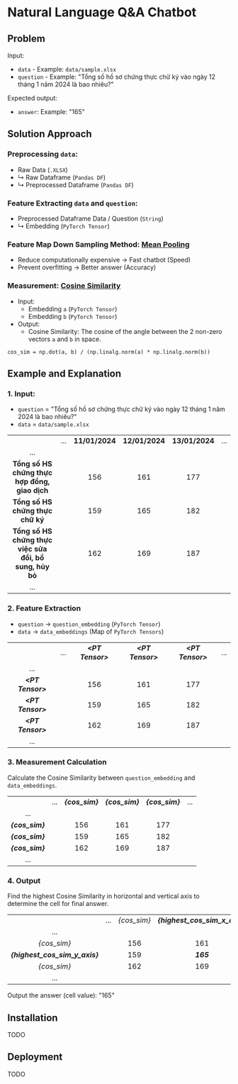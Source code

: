 # Natural Language Q&A Chatbot

## Problem

Input:
* `data` - Example: `data/sample.xlsx`
* `question` - Example: "Tổng số hồ sơ chứng thực chữ ký vào ngày 12 tháng 1 năm 2024 là bao nhiêu?"

Expected output:
* `answer`: Example: "165"

## Solution Approach

### Preprocessing `data`:

* Raw Data (`.XLSX`)
* ↳ Raw Dataframe (`Pandas DF`)
* ↳ Preprocessed Dataframe (`Pandas DF`)


### Feature Extracting `data` and `question`:

* Preprocessed Dataframe Data / Question (`String`)
* ↳ Embedding (`PyTorch Tensor`)

### Feature Map Down Sampling Method: [Mean Pooling](https://paperswithcode.com/method/average-pooling)

* Reduce computationally expensive -> Fast chatbot (Speed)
* Prevent overfitting -> Better answer (Accuracy)

### Measurement: [Cosine Similarity](https://en.wikipedia.org/wiki/Cosine_similarity)
* Input:
  * Embedding `a` (`PyTorch Tensor`)
  * Embedding `b` (`PyTorch Tensor`)
* Output:
  * Cosine Similarity: The cosine of the angle between the 2 non-zero vectors `a` and `b` in space.
```
cos_sim = np.dot(a, b) / (np.linalg.norm(a) * np.linalg.norm(b))
```

## Example and Explanation

### 1. Input:
* `question` = "Tổng số hồ sơ chứng thực chữ ký vào ngày 12 tháng 1 năm 2024 là bao nhiêu?"
* `data` = `data/sample.xlsx`

|                                                         |       |                |                |                |       |
| :-----------------------------------------------------: | :---: | :------------: | :------------: | :------------: | :---: |
|                                                         |  ...  | **11/01/2024** | **12/01/2024** | **13/01/2024** |  ...  |
|                           ...                           |       |                |                |                |       |
|      **Tổng số HS chứng thực hợp đồng, giao dịch**      |       |      156       |      161       |      177       |       |
|            **Tổng số HS chứng thực chữ ký**             |       |      159       |      165       |      182       |       |
| **Tổng số HS chứng thực việc sửa đổi, bổ sung, hủy bỏ** |       |      162       |      169       |      187       |       |
|                           ...                           |       |                |                |                |       |

### 2. Feature Extraction

* `question` -> `question_embedding` (`PyTorch Tensor`)
* `data` -> `data_embeddings` (Map of `PyTorch Tensors`)

|                     |       |                     |                     |                     |       |
| :-----------------: | :---: | :-----------------: | :-----------------: | :-----------------: | :---: |
|                     |  ...  | ***\<PT Tensor\>*** | ***\<PT Tensor\>*** | ***\<PT Tensor\>*** |  ...  |
|         ...         |       |                     |                     |                     |       |
| ***\<PT Tensor\>*** |       |         156         |         161         |         177         |       |
| ***\<PT Tensor\>*** |       |         159         |         165         |         182         |       |
| ***\<PT Tensor\>*** |       |         162         |         169         |         187         |       |
|         ...         |       |                     |                     |                     |       |

### 3. Measurement Calculation

Calculate the Cosine Similarity between `question_embedding` and `data_embeddings`.

|                 |       |                 |                 |                 |       |
| :-------------: | :---: | :-------------: | :-------------: | :-------------: | :---: |
|                 |  ...  | ***{cos_sim}*** | ***{cos_sim}*** | ***{cos_sim}*** |  ...  |
|       ...       |       |                 |                 |                 |       |
| ***{cos_sim}*** |       |       156       |       161       |       177       |       |
| ***{cos_sim}*** |       |       159       |       165       |       182       |       |
| ***{cos_sim}*** |       |       162       |       169       |       187       |       |
|       ...       |       |                 |                 |                 |       |

### 4. Output

Find the highest Cosine Similarity in horizontal and vertical axis to determine the cell for final answer.

|                                |       |             |                                |             |       |
| :----------------------------: | :---: | :---------: | :----------------------------: | :---------: | :---: |
|                                |  ...  | *{cos_sim}* | ***{highest_cos_sim_x_axis}*** | *{cos_sim}* |  ...  |
|              ...               |       |             |                                |             |       |
|          *{cos_sim}*           |       |     156     |              161               |     177     |       |
| ***{highest_cos_sim_y_axis}*** |       |     159     |           ***165***            |     182     |       |
|          *{cos_sim}*           |       |     162     |              169               |     187     |       |
|              ...               |       |             |                                |             |       |

Output the answer (cell value): "165"

## Installation

TODO

## Deployment

TODO